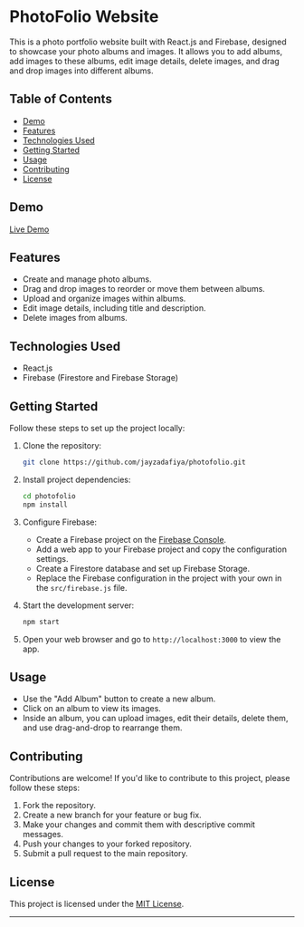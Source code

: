 # PhotoFolio Website

This is a photo portfolio website built with React.js and Firebase, designed to showcase your photo albums and images. It allows you to add albums, add images to these albums, edit image details, delete images, and drag and drop images into different albums.

## Table of Contents

- [Demo](#demo)
- [Features](#features)
- [Technologies Used](#technologies-used)
- [Getting Started](#getting-started)
- [Usage](#usage)
- [Contributing](#contributing)
- [License](#license)

## Demo

[Live Demo](https://app.netlify.com/sites/meek-pegasus-b27758/deploys/64f5af258db6112cd3060839) 

## Features

- Create and manage photo albums.
- Drag and drop images to reorder or move them between albums.
- Upload and organize images within albums.
- Edit image details, including title and description.
- Delete images from albums.

## Technologies Used

- React.js
- Firebase (Firestore and Firebase Storage)

## Getting Started

Follow these steps to set up the project locally:

1. Clone the repository:

   ```bash
   git clone https://github.com/jayzadafiya/photofolio.git
   ```

2. Install project dependencies:

   ```bash
   cd photofolio
   npm install
   ```

3. Configure Firebase:

   - Create a Firebase project on the [Firebase Console](https://console.firebase.google.com/).
   - Add a web app to your Firebase project and copy the configuration settings.
   - Create a Firestore database and set up Firebase Storage.
   - Replace the Firebase configuration in the project with your own in the `src/firebase.js` file.

4. Start the development server:

   ```bash
   npm start
   ```

5. Open your web browser and go to `http://localhost:3000` to view the app.

## Usage

- Use the "Add Album" button to create a new album.
- Click on an album to view its images.
- Inside an album, you can upload images, edit their details, delete them, and use drag-and-drop to rearrange them.

## Contributing

Contributions are welcome! If you'd like to contribute to this project, please follow these steps:

1. Fork the repository.
2. Create a new branch for your feature or bug fix.
3. Make your changes and commit them with descriptive commit messages.
4. Push your changes to your forked repository.
5. Submit a pull request to the main repository.

## License

This project is licensed under the [MIT License](LICENSE).

---
